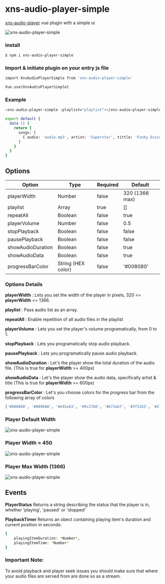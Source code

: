 # xns-audio-player-simple
[xns-audio-player](https://github.com/xinnks/xns-audio-player "xns-audio-player") vue plugin with a simple ui

![xns-audio-player-simple](https://res.cloudinary.com/djx5h4cjt/image/upload/v1581213111/xns-audio-player-simple/player3.gif "xns-audio-player-simple")


### install

```sh
$ npm i xns-audio-player-simple
```


### Import & initiate plugin on your entry js file

```sh
import XnsAudioPlayerSimple from 'xns-audio-player-simple'

Vue.use(XnsAudioPlayerSimple)
```

### Example

```sh
<xns-audio-player-simple :playlist="playlist"></xns-audio-player-simple>
```

```sh
export default {
  data () {
    return {
      songs: [
        { audio: 'audio.mp3', artist: 'Superstar', tittle: 'Funky Disco House', album: 'Alpha Zulu', cover: 'cover-art.jpg' }, ...
      ]
    }
  }
}
```

## Options

| Option | Type | Required | Default |
| ------ | ---- | -------- | ------- |
| playerWidth | Number | false | 320 (1366 max) |
| playlist | Array | true | [] |
| repeatAll | Boolean | false | true |
| playerVolume | Number | false | 0.5 |
| stopPlayback | Boolean | false | false |
| pausePlayback | Boolean | false | false |
| showAudioDuration | Boolean | false | true |
| showAudioData | Boolean | false | true |
| progressBarColor | String (HEX color) | false | '#008080' |


### Options Details

__playerWidth__ : Lets you set the width of the player in pixels, 320 <= __playerWidth__ <= 1366.

__playlist__ : Pass audio list as an array.

__repeatAll__ : Enable repetition of all audio files in the playlist

__playerVolume__ : Lets you set the player's volume programatically, from 0 to 1.

__stopPlayback__ : Lets you programatically stop audio playback.

__pausePlayback__ : Lets you programatically pause audio playback.

__showAudioDuration__ : Let's the player show the total duration of the audio file. (This is true for __playerWidth__ >= 400px)

__showAudioData__ : Let's the player show the audio data, specifically artist & title (This is true for __playerWidth__ >= 600px)

__progressBarColor__ : Let's you choose colors for the progress bar from the following array of colors 
```sh
['#008080', '#009688', '#e91e63', '#9c27b0', '#673ab7', '#3f51b5', '#2196f3', '#00bcd4', '#4caf50', '#ff9800', '#607d8b', '#795548']
```

### Player Default Width ###
![xns-audio-player-simple](https://res.cloudinary.com/djx5h4cjt/image/upload/v1581211589/xns-audio-player-simple/small-player.gif "xns-audio-player-simple")

### Player Width = 450 ###
![xns-audio-player-simple](https://res.cloudinary.com/djx5h4cjt/image/upload/v1581211587/xns-audio-player-simple/medium-player.gif "xns-audio-player-simple")

### Player Max Width (1366) ###
![xns-audio-player-simple](https://res.cloudinary.com/djx5h4cjt/image/upload/v1581211588/xns-audio-player-simple/large-player.gif "xns-audio-player-simple")


## Events

__PlayerStatus__
Returns a string describing the status that the player is in, whether 'playing', 'paused' or 'stopped'

__PlaybackTimer__
Returns an obect containing playing item's duration and current position in seconds:
```sh
{
	playingItemDuration: *Number*,
	playingItemTime: *Number*
}
```

### Important Note: ###

To avoid playback and player seek issues you should make sure that where your audio files are served from are done so as a stream.